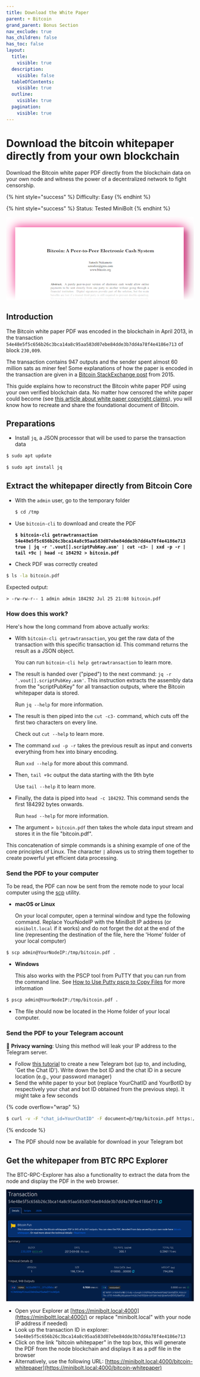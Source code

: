 ```yaml
---
title: Download the White Paper
parent: + Bitcoin
grand_parent: Bonus Section
nav_exclude: true
has_children: false
has_toc: false
layout:
  title:
    visible: true
  description:
    visible: false
  tableOfContents:
    visible: true
  outline:
    visible: true
  pagination:
    visible: true
---
```


# Download the bitcoin whitepaper directly from your own blockchain

Download the Bitcoin white paper PDF directly from the blockchain data on your own node and witness the power of a decentralized network to fight censorship.

{% hint style="success" %}
Difficulty: Easy
{% endhint %}

{% hint style="success" %}
Status: Tested MiniBolt
{% endhint %}

![](../../images/paper-pink.png)

## Introduction

The Bitcoin white paper PDF was encoded in the blockchain in April 2013, in the transaction `54e48e5f5c656b26c3bca14a8c95aa583d07ebe84dde3b7dd4a78f4e4186e713` of block `230,009`.

The transaction contains 947 outputs and the sender spent almost 60 million sats as miner fee! Some explanations of how the paper is encoded in the transaction are given in a [Bitcoin StackExchange post](https://bitcoin.stackexchange.com/questions/35959/how-is-the-whitepaper-decoded-from-the-blockchain-tx-with-1000x-m-of-n-multisi/35970#35970) from 2015.

This guide explains how to reconstruct the Bitcoin white paper PDF using your own verified blockchain data. No matter how censored the white paper could become (see [this article about white paper copyright claims](https://bitcoinmagazine.com/business/copa-suing-craig-wright-over-bitcoin-white-paper-claims)), you will know how to recreate and share the foundational document of Bitcoin.

## Preparations

* Install `jq`, a JSON processor that will be used to parse the transaction data

```sh
$ sudo apt update
```

```bash
$ sudo apt install jq
```

## Extract the whitepaper directly from Bitcoin Core

*   With the `admin` user, go to the temporary folder

    ```sh
    $ cd /tmp
    ```
*   Use `bitcoin-cli` to download and create the PDF

    <pre class="language-sh" data-overflow="wrap"><code class="lang-sh"><strong>$ bitcoin-cli getrawtransaction 54e48e5f5c656b26c3bca14a8c95aa583d07ebe84dde3b7dd4a78f4e4186e713 true | jq -r '.vout[].scriptPubKey.asm' | cut -c3- | xxd -p -r | tail +9c | head -c 184292 > bitcoin.pdf
    </strong></code></pre>
* Check PDF was correctly created

```bash
$ ls -la bitcoin.pdf
```

Expected output:

```
> -rw-rw-r-- 1 admin admin 184292 Jul 25 21:08 bitcoin.pdf
```

### How does this work?

Here's how the long command from above actually works:

*   With `bitcoin-cli getrawtransaction`, you get the raw data of the transaction with this specific transaction id. This command returns the result as a JSON object.

    You can run `bitcoin-cli help getrawtransaction` to learn more.
*   The result is handed over ("piped") to the next command: `jq -r '.vout[].scriptPubKey.asm'`. This instruction extracts the assembly data from the "scriptPubKey" for all transaction outputs, where the Bitcoin whitepaper data is stored.

    Run `jq --help` for more information.
*   The result is then piped into the `cut -c3-` command, which cuts off the first two characters on every line.

    Check out `cut --help` to learn more.
*   The command `xxd -p -r` takes the previous result as input and converts everything from hex into binary encoding.

    Run `xxd --help` for more about this command.
*   Then, `tail +9c` output the data starting with the 9th byte

    Use `tail --help` it to learn more.
*   Finally, the data is piped into `head -c 184292`. This command sends the first 184292 bytes onwards.

    Run `head --help` for more information.
* The argument `> bitcoin.pdf` then takes the whole data input stream and stores it in the file "bitcoin.pdf".

This concatenation of simple commands is a shining example of one of the core principles of Linux. The character `|` allows us to string them together to create powerful yet efficient data processing.

### Send the PDF to your computer

To be read, the PDF can now be sent from the remote node to your local computer using the [scp](https://www.man7.org/linux/man-pages/man1/scp.1.html) utility.

*   **macOS or Linux**

    On your local computer, open a terminal window and type the following command. Replace YourNodeIP with the MiniBolt IP address (or `minibolt.local` if it works) and do not forget the dot at the end of the line (representing the destination of the file, here the 'Home' folder of your local computer)

```sh
$ scp admin@YourNodeIP:/tmp/bitcoin.pdf .
```

*   **Windows**

    This also works with the PSCP tool from PuTTY that you can run from the command line. See [How to Use Putty pscp to Copy Files](https://tonyteaches.tech/putty-pscp-tutorial/) for more information

```sh
$ pscp admin@YourNodeIP:/tmp/bitcoin.pdf .
```

* The file should now be located in the Home folder of your local computer.

### Send the PDF to your Telegram account

🚨 **Privacy warning**: Using this method will leak your IP address to the Telegram server.

* Follow [this tutorial](https://www.shellhacks.com/telegram-api-send-message-personal-notification-bot/) to create a new Telegram bot (up to, and including, 'Get the Chat ID'). Write down the bot ID and the chat ID in a secure location (e.g., your password manager)
* Send the white paper to your bot (replace YourChatID and YourBotID by respectively your chat and bot ID obtained from the previous step). It might take a few seconds

{% code overflow="wrap" %}
```sh
$ curl -v -F "chat_id=YourChatID" -F document=@/tmp/bitcoin.pdf https://api.telegram.org/botYourBotID/sendDocument
```
{% endcode %}

* The PDF should now be available for download in your Telegram bot

## Get the whitepaper from BTC RPC Explorer

The BTC-RPC-Explorer has also a functionality to extract the data from the node and display the PDF in the web browser.

![](../../images/white-paper-transac.png)

* Open your Explorer at [https://minibolt.local:4000](https://miniboltt.local:4000/) or replace "minibolt.local" with your node IP address if needed)
* Look up the transaction ID in explorer: `54e48e5f5c656b26c3bca14a8c95aa583d07ebe84dde3b7dd4a78f4e4186e713`
* Click on the link "bitcoin whitepaper" in the top box, this will generate the PDF from the node blockchain and displays it as a pdf file in the browser
* Alternatively, use the following URL: [https://minibolt.local:4000/bitcoin-whitepaper](https://minibolt.local:4000/bitcoin-whitepaper)
